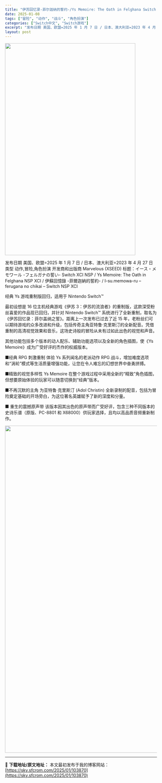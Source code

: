 ```yaml
---
title: "伊苏回忆录-菲尔迦纳的誓约-/Ys Memoire: The Oath in Felghana Switch NSP XCI (US=1.0.1 JP,AS=v1.0.0)中文"
date: 2025-01-08
tags: ["冒险", "动作", "战斗", "角色扮演"]
categories: ["Switch中文", "Switch游戏"]
excerpt: "发布日期 美国、欧盟=2025 年 1 月 7 日 / 日本、澳大利亚=2023 年 4 月 27 日 类型 动作,冒险,角色扮演 开发商和出版商 Marvelous (XSEED) 标题：イース・メモワール -フェルガナの誓い- Switch XCI NSP / Ys Memoire: The O&hellip;"
layout: post
---
```


<img class="aligncenter size-full wp-image-103878" src="https://sky.sfcrom.com/wp-content/uploads/2025/01/2025010802180550.webp" alt="" width="432" height="700" />

发布日期 美国、欧盟=2025 年 1 月 7 日 / 日本、澳大利亚=2023 年 4 月 27 日
类型 动作,冒险,角色扮演
开发商和出版商 Marvelous (XSEED)
标题：イース・メモワール -フェルガナの誓い- Switch XCI NSP / Ys Memoire: The Oath in Felghana NSP XCI / 伊蘇回憶錄 -菲爾迦納的誓約- / I-su.memowa-ru – ferugana no chikai – Switch NSP XCI

经典 Ys 游戏重制版回归，适用于 Nintendo Switch™

最初设想是 16 位主机经典游戏《伊苏 3：伊苏的流浪者》的重制版，这款深受粉丝喜爱的作品现已回归，并针对 Nintendo Switch™ 系统进行了全新重制，取名为《伊苏回忆录：菲尔盖纳之誓》。距离上一次发布已过去了近 15 年，老粉丝们可以期待游戏的众多改进和升级，包括传奇主角亚特鲁·克里斯汀的全新配音。凭借重制的高清视觉效果和音乐，这场史诗般的冒险从未有过如此出色的视觉和声音。

其他功能包括多个版本的动人配乐、辅助功能选项以及全新的角色插图，使《Ys Memoire》成为广受好评的杰作的权威版本。

■经典 RPG 刺激重制
体验 Ys 系列闻名的老派动作 RPG 战斗，增加难度选项和“涡轮”模式等生活质量增强功能，让您在令人难忘的幻想世界中奋勇拼搏。

■精致的视觉多样性
Ys Memoire 在整个游戏过程中采用全新的“精致”角色插图，但想要原始体验的玩家可以随意切换到“经典”版本。

■不再沉默的主角
为亚特鲁·克里斯汀 (Adol Christin) 全新录制的配音，包括为冒险奠定基础的开场旁白，为这位著名英雄赋予了新的深度和分量。

■ 重生的震撼原声带
该版本因其出色的原声带而广受好评，包含三种不同版本的史诗乐谱（原版、PC-8801 和 X68000）供玩家选择，且均以高品质音频重新制作。

<img class="aligncenter size-full wp-image-103877" src="https://sky.sfcrom.com/wp-content/uploads/2025/01/2025010802180546.webp" alt="" width="1920" height="1080" />

---
📖 **下载地址/原文地址：** 本文最初发布于我的博客网站：[https://sky.sfcrom.com/2025/01/103870](https://sky.sfcrom.com/2025/01/103870)
